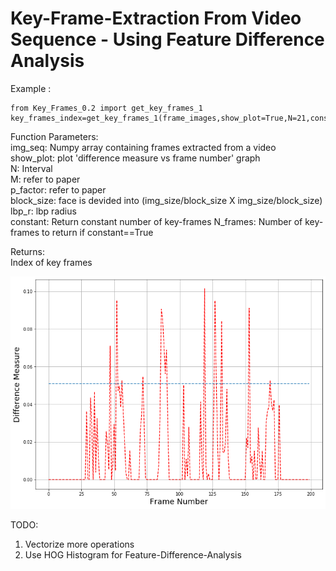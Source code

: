 # Key-Frame-Extraction From Video Sequence - Using Feature Difference Analysis

Example :
```
from Key_Frames_0.2 import get_key_frames_1
key_frames_index=get_key_frames_1(frame_images,show_plot=True,N=21,constant=True,N_frames=20)

```  
  
  
    
Function Parameters:    
img_seq: Numpy array containing frames extracted from a video  
show_plot: plot 'difference measure vs frame number' graph  
N: Interval   
M: refer to paper  
p_factor: refer to paper  
block_size: face is devided into (img_size/block_size X img_size/block_size)  
lbp_r: lbp radius  
constant: Return constant number of key-frames
N_frames: Number of key-frames to return if constant==True
  

Returns:    
Index of key frames    
  

![difference measure vs frame number' graph](https://github.com/SuhailSaify/Key-Frame-Extraction/blob/master/Key_Frame_N_21.png)
  
    
      
TODO:
1. Vectorize more operations
2. Use HOG Histogram for Feature-Difference-Analysis
